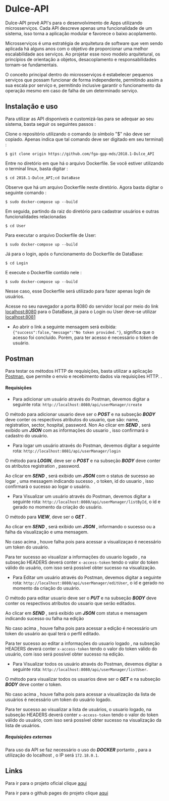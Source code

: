 # Dulce-API

Dulce-API provê API's para o desenvolvimento de Apps utilizando microsserviços.
Cada API descreve apenas uma funcionalidade de um sistema, isso torna a aplicação modular e favorece o baixo acoplamento.

Microsserviços é uma estratégia de arquitetura de software que vem sendo aplicada há alguns anos com o objetivo de proporcionar uma melhor escalabilidade aos serviços. Ao projetar esse novo modelo arquitetural, os princípios de orientação a objetos, desacoplamento e responsabilidades tornam-se fundamentais.

O conceito principal dentro do microsserviços é estabelecer pequenos serviços que possam funcionar de forma independente, permitindo assim a sua escala por serviço e, permitindo inclusive garantir o funcionamento da operação mesmo em caso de falha de um determinado serviço.

## Instalação e uso

Para utilizar as API disponíveis e customizá-las para se adequar ao seu sistema, basta seguir os seguintes passos :

Clone o repositório utilizando o comando (o símbolo "$" não deve ser copiado. Apenas indica que tal comando
deve ser digitado em seu terminal) :

    $ git clone origin https://github.com/fga-gpp-mds/2018.1-Dulce_API

Entre no diretório em que há o arquivo Dockerfile. Se você estiver utilizando o terminal linux, basta digitar :

    $ cd 2018.1-Dulce_API;cd DataBase

Observe que há um arquivo Dockerfile neste diretório. Agora basta digitar o seguinte comando :

    $ sudo docker-compose up --build

Em seguida, partindo da raiz do diretório para cadastrar usuários e outras funcionalidades relacionadas

    $ cd User

Para executar o arquivo Dockerfile de User:

    $ sudo docker-compose up --build

Já para o login, após o funcionamento do Dockerfile de DataBase:

    $ cd Login

E execute o Dockerfile contido nele :

    $ sudo docker-compose up --build

Nesse caso, esse Dockerfile será utilizado para fazer apenas login de usuários.

Acesse no seu navegador a porta 8080
do servidor local por meio do link [localhost:8080](http://localhost:8080) para o DataBase, já para o Login ou User deve-se utilizar [localhost:8081](http://localhost:8081)

* Ao abrir o link a seguinte mensagem será exibida: `{"success":false,"message":"No token provided."}`, significa que o acesso foi concluído. Porém, para ter acesso é necessário o token de usuário.

## Postman

Para testar os métodos HTTP de requisições, basta utilizar a aplicação [Postman](https://www.getpostman.com/),
que permite o envio e recebimento dados via requisições HTTP.
.

#### Requisições

*  Para adicionar um usuário através do Postman, devemos digitar a seguinte rota: `http://localhost:8080/api/userManager/create`

O método para adicionar usuario deve ser o ***POST*** e na subseção ***BODY*** deve conter os respectivos atributos do usuario, que são:
name, registration, sector, hospital, password.
Non
Ao clicar em ***SEND*** , será exibido um ***JSON*** com as informações do usuario , isso confirmará o cadastro do usuário.


 * Para logar um usuário através do Postman, devemos digitar a seguinte rota: `http://localhost:8081/api/userManager/login`

 O método para ***LOGIN***, deve ser o ***POST*** e na subseção ***BODY*** deve conter os atributos registration , password.

Ao clicar em ***SEND*** , será exibido um ***JSON*** com o status de sucesso ao logar , uma messagem indicando sucesso , o token, id do usuario , isso confirmará o sucesso ao logar o usuário.

* Para Visualizar um usuário através do Postman, devemos digitar a seguinte rota: `http://localhost:8080/api/userManager/listById`, o id e gerado no momento da criação do usuário.

O método para ***VIEW***, deve ser o ***GET*** .

Ao clicar em ***SEND*** , será exibido um ***JSON*** , informando o sucesso ou a falha da visualização e uma mensagem.

No caso acima , houve falha pois para acessar a visualizaçao é necessário um token do usuário.

Para ter sucesso ao visualizar a informações do usuario logado , na subseção HEADERS deverá conter `x-access-token` tendo o valor do token válido  do usuário, com isso será possível obter sucesso na visualização.

* Para Editar um usuário através do Postman, devemos digitar a seguinte rota: `http://localhost:8080/api/userManager/editUser`, o id e gerado no momento da criação do usuário.

O método para editar usuario deve ser o ***PUT*** e na subseção ***BODY*** deve conter os respectivos atributos do usuario que serão editados.

Ao clicar em ***SEND*** , será exibido um ***JSON*** com status e mensagem indicando sucesso ou falha na edição

No caso acima , houve falha pois para acessar a edição é necessário um token do usuário ao qual terá o perfil editado.

Para ter sucesso ao editar a informações do usuario logado , na subseção HEADERS deverá conter `x-access-token` tendo o valor do token válido  do usuário, com isso será possível obter sucesso na edição.

* Para Visualizar todos os usuário através do Postman, devemos digitar a seguinte rota: `http://localhost:8080/api/userManager/listUser`.

O método para visualizar todos os usuarios deve ser o ***GET*** e na subseção ***BODY*** deve conter o token.

No caso acima , houve falha pois para acessar a visualização da lista de usuários é necessário um token do usuário logado.

Para ter sucesso ao visualizar a lista de usuários, o usuario logado, na subseção HEADERS deverá conter `x-access-token` tendo o valor do token válido  do usuário, com isso será possível obter sucesso na visualização da lista de usuários.


##### Requisições externas

Para uso da API se faz necessário o uso do ***DOCKER*** portanto , para a utilização do localhost , o IP será `172.18.0.1`.

## Links

Para ir para o projeto oficial clique <a href="https://github.com/fga-gpp-mds/2018.1-Dulce_App">aqui</a>

Para ir para o github pages do projeto clique <a href= 'https://fga-gpp-mds.github.io/2018.1-Dulce_App/'>aqui </a>
